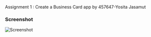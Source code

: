Assignment 1 : Create a Business Card app by 457647-Yosita Jasamut
<h3>Screenshot</h3>

![Screenshot](https://github.com/user-attachments/assets/d60d6c9e-2c32-41cc-afc1-7e4dbf4b2681)

